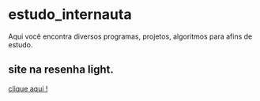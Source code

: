 # estudo_internauta

Aqui você encontra diversos programas, projetos, algoritmos para afins de estudo.


## site na resenha light.

<a href="HTML/index.html">clique aqui !</a>